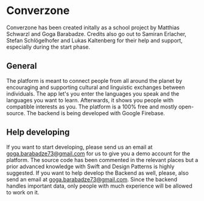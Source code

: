 # Converzone

Converzone has been created initally as a school project by Matthias Schwarzl and Goga Barabadze. Credits also go out to Samiran Erlacher, Stefan Schlögelhofer and Lukas Kaltenberg for their help and support, especially during the start phase.


## General

The platform is meant to connect people from all around the planet by encouraging and supporting cultural and linguistic exchanges between individuals. The app let's you enter the languages you speak and the languages you want to learn. Afterwards, it shows you people with compatible interests as you. The platform is a 100% free and mostly open-source. The backend is being developed with Google Firebase.


## Help developing
If you want to start developing, please send us an email at goga.barabadze73@gmail.com for us to give you a demo account for the platform.
The source code has been commented in the relevant places but a prior advanced knowledge with Swift and Design Patterns is highly suggested.
If you want to help develop the Backend as well, please, also send an email at goga.barabadze73@gmail.com. Since the backend handles important data, only people with much experience will be allowed to work on it.
